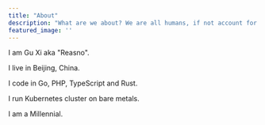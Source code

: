 ```yaml
---
title: "About"
description: "What are we about? We are all humans, if not account for the beast within. But we don't want to be all look alike. We keep labeling ourselves to be (or not to be) many things. Dismantled the labels our true binding revails. We can always move from one city to another. We can swap our nationality if we want to. We can change your look and gender, probably too. Yet we cannot choose the time we live in. We are forever confined to be a permanent resident of our generation. Toast we shall, for our spin of time."
featured_image: ''
---
```


I am Gu Xi aka "Reasno". 

I live in Beijing, China.

I code in Go, PHP, TypeScript and Rust. 

I run Kubernetes cluster on bare metals. 

I am a Millennial.